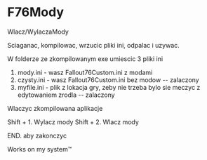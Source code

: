 # F76Mody
Wlacz/WylaczaMody


Sciaganac, kompilowac, wrzucic pliki ini, odpalac i uzywac.


W folderze ze zkompilowanym exe umiescic 3 pliki ini
1) mody.ini - wasz Fallout76Custom.ini z modami
2) czysty.ini - wasz Fallout76Custom.ini bez modow -- zalaczony
3) myfile.ini - plik z lokacja gry, zeby nie trzeba bylo sie meczyc z edytowaniem zrodla -- zalaczony


Wlaczyc zkompilowana aplikacje

Shift + 1. Wylacz mody
Shift + 2. Wlacz mody

END. aby zakonczyc


Works on my system™
